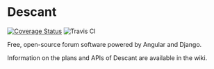 # Descant
[![Coverage Status](https://coveralls.io/repos/Aurora0000/descant/badge.svg?branch=backend)](https://coveralls.io/r/Aurora0000/descant?branch=backend) ![Travis CI](https://travis-ci.org/Aurora0000/descant.svg?branch=backend)


Free, open-source forum software powered by Angular and Django.

Information on the plans and APIs of Descant are available in the wiki.
